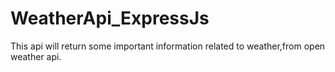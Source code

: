 # WeatherApi_ExpressJs
This api will return some important information related to weather,from open weather api.
